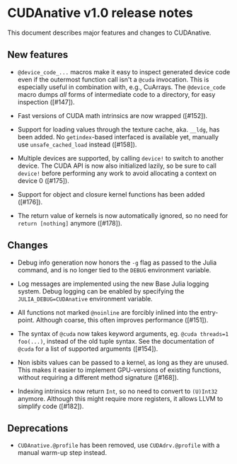 CUDAnative v1.0 release notes
=============================

This document describes major features and changes to CUDAnative.


New features
------------

  * `@device_code_...` macros make it easy to inspect generated device code even
    if the outermost function call isn't a `@cuda` invocation. This is especially
    useful in combination with, e.g., CuArrays. The `@device_code` macro dumps
    _all_ forms of intermediate code to a directory, for easy inspection ([#147]).

  * Fast versions of CUDA math intrinsics are now wrapped ([#152]).

  * Support for loading values through the texture cache, aka. `__ldg`, has been
    added. No `getindex`-based interfaced is available yet, manually use
    `unsafe_cached_load` instead ([#158]).

  * Multiple devices are supported, by calling `device!` to switch to another
    device. The CUDA API is now also initialized lazily, so be sure to call
    `device!` before performing any work to avoid allocating a context on device
    0 ([#175]).

  * Support for object and closure kernel functions has been added ([#176]).

  * The return value of kernels is now automatically ignored, so no need for
    `return [nothing]` anymore ([#178]).


Changes
-------

  * Debug info generation now honors the `-g` flag as passed to the Julia command,
    and is no longer tied to the `DEBUG` environment variable.

  * Log messages are implemented using the new Base Julia logging system. Debug
    logging can be enabled by specifying the `JULIA_DEBUG=CUDAnative` environment
    variable.

  * All functions not marked `@noinline` are forcibly inlined into the
    entry-point. Although coarse, this often improves performance ([#151]).

  * The syntax of `@cuda` now takes keyword arguments, eg. `@cuda threads=1
    foo(...)`, instead of the old tuple syntax. See the documentation of `@cuda`
    for a list of supported arguments ([#154]).

  * Non isbits values can be passed to a kernel, as long as they are unused. This
    makes it easier to implement GPU-versions of existing functions, without
    requiring a different method signature ([#168]).

  * Indexing intrinsics now return `Int`, so no need to convert to `(U)Int32`
    anymore. Although this might require more registers, it allows LLVM to
    simplify code ([#182]).


Deprecations
------------

  * `CUDAnative.@profile` has been removed, use `CUDAdrv.@profile` with a manual
    warm-up step instead.

